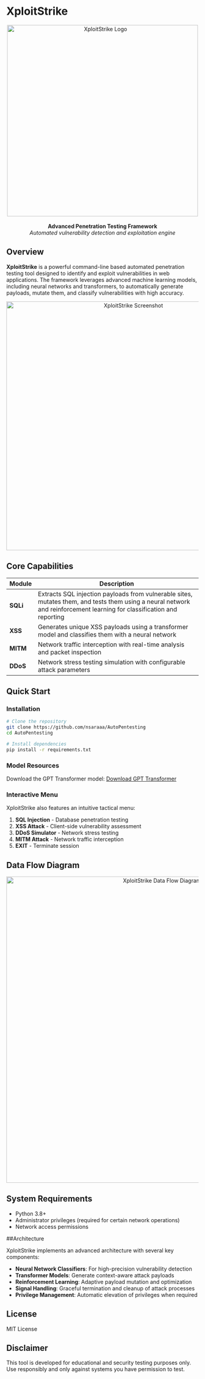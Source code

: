 # XploitStrike

<div align="center">
    <img src="https://github.com/user-attachments/assets/c43e6ab2-5ff1-4589-9441-f7c24fce1bc7" alt="XploitStrike Logo" width="500">
    <br>
    <br>
    <strong>Advanced Penetration Testing Framework</strong>
    <br>
    <em>Automated vulnerability detection and exploitation engine</em>
</div>

## Overview

**XploitStrike** is a powerful command-line based automated penetration testing tool designed to identify and exploit vulnerabilities in web applications. The framework leverages advanced machine learning models, including neural networks and transformers, to automatically generate payloads, mutate them, and classify vulnerabilities with high accuracy.

<div align="center">
    <img src="https://github.com/user-attachments/assets/6af856b2-8a8a-4cf2-9f30-eb4cdbc76126" alt="XploitStrike Screenshot" width="650">
</div>

## Core Capabilities

| Module | Description |
|--------|-------------|
| **SQLi** | Extracts SQL injection payloads from vulnerable sites, mutates them, and tests them using a neural network and reinforcement learning for classification and reporting |
| **XSS** | Generates unique XSS payloads using a transformer model and classifies them with a neural network |
| **MITM** | Network traffic interception with real-time analysis and packet inspection |
| **DDoS** | Network stress testing simulation with configurable attack parameters |

## Quick Start

### Installation

```bash
# Clone the repository
git clone https://github.com/nsaraaa/AutoPentesting
cd AutoPentesting

# Install dependencies
pip install -r requirements.txt
```

### Model Resources

Download the GPT Transformer model:
[Download GPT Transformer](https://www.dropbox.com/scl/fo/tiopa14tkt8yz5yy0jqel/AL5i1AZJdQoCRVac8HSPAIg?rlkey=axnxsre4l2te5iorz9bdiob03&st=qlezkcgi&dl=1)

### Interactive Menu

XploitStrike also features an intuitive tactical menu:

1. **SQL Injection** - Database penetration testing
2. **XSS Attack** - Client-side vulnerability assessment
3. **DDoS Simulator** - Network stress testing
4. **MITM Attack** - Network traffic interception
5. **EXIT** - Terminate session

## Data Flow Diagram

<div align="center">
    <!-- Add your Data Flow Diagram image here -->
    <img src="https://github.com/user-attachments/assets/3cbc994b-abbf-4df6-9bfd-01b8ffc6756a" alt="XploitStrike Data Flow Diagram" width="800">



    
</div>

## System Requirements

- Python 3.8+
- Administrator privileges (required for certain network operations)
- Network access permissions

##Architecture

XploitStrike implements an advanced architecture with several key components:

- **Neural Network Classifiers**: For high-precision vulnerability detection
- **Transformer Models**: Generate context-aware attack payloads
- **Reinforcement Learning**: Adaptive payload mutation and optimization
- **Signal Handling**: Graceful termination and cleanup of attack processes
- **Privilege Management**: Automatic elevation of privileges when required

## License

MIT License

## Disclaimer

This tool is developed for educational and security testing purposes only. Use responsibly and only against systems you have permission to test.
